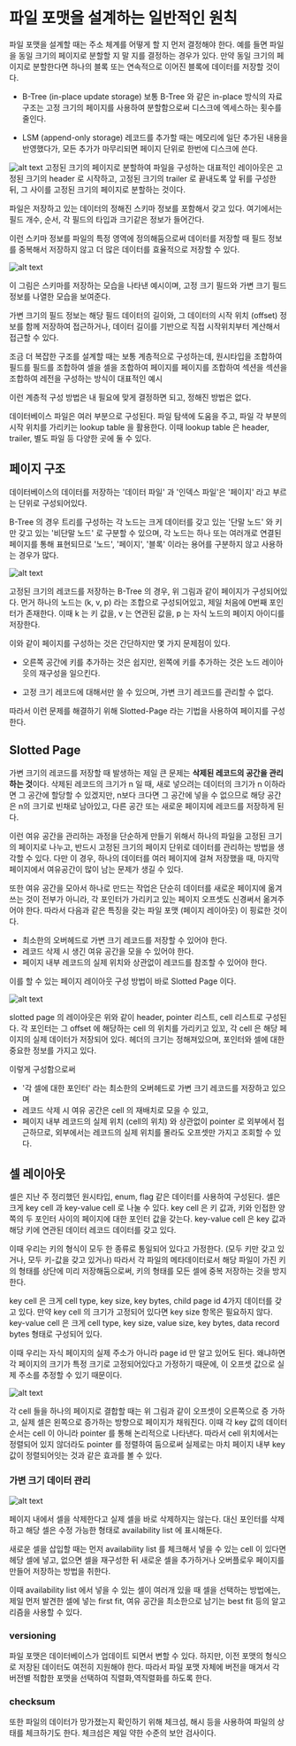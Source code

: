 # 파일 포맷을 설계하는 일반적인 원칙

파일 포맷을 설계할 때는 주소 체계를 어떻게 할 지 먼저 결정해야 한다.
예를 들면 파일을 동일 크기의 페이지로 분할할 지 말 지를 결정하는 경우가 있다.
만약 동일 크기의 페이지로 분할한다면 하나의 블록 또는 연속적으로 이어진 블록에 데이터를 저장할 것이다.

- B-Tree (in-place update storage)
보통 B-Tree 와 같은 in-place 방식의 자료구조는 고정 크기의 페이지를 사용하여 분할함으로써 디스크에 엑세스하는 횟수를 줄인다.

- LSM (append-only storage)
레코드를 추가할 때는 메모리에 일단 추가된 내용을 반영했다가, 모든 추가가 마무리되면 페이지 단위로 한번에 디스크에 쓴다.

![alt text](image.png)
고정된 크기의 페이지로 분할하여 파일을 구성하는 대표적인 레이아웃은 고정된 크기의 header 로 시작하고, 고정된 크기의 trailer 로 끝내도록 앞 뒤를 구성한 뒤, 그 사이를 고정된 크기의 페이지로 분할하는 것이다.

파일은 저장하고 있는 데이터의 정해진 스키마 정보를 포함해서 갖고 있다.
여기에서는 필드 개수, 순서, 각 필드의 타입과 크기같은 정보가 들어간다.

이런 스키마 정보를 파일의 특정 영역에 정의해둠으로써 데이터를 저장할 때 필드 정보를 중복해서 저장하지 않고 더 많은 데이터를 효율적으로 저장할 수 있다.

![alt text](image-1.png)

이 그림은 스키마를 저장하는 모습을 나타낸 예시이며, 고정 크기 필드와 가변 크기 필드 정보를 나열한 모습을 보여준다.

가변 크기의 필드 정보는 해당 필드 데이터의 길이와, 그 데이터의 시작 위치 (offset) 정보를 함께 저장하여 접근하거나, 데이터 길이를 기반으로 직접 시작위치부터 계산해서 접근할 수 있다.

조금 더 복잡한 구조를 설계할 때는 보통 계층적으로 구성하는데,
원시타입을 조합하여 필드를
필드를 조합하여 셀을
셀을 조합하여 페이지를
페이지를 조합하여 섹션을
섹션을 조합하여 레전을 구성하는 방식이 대표적인 예시

이런 계층적 구성 방법은 내 필요에 맞게 결정하면 되고, 정해진 방법은 없다.

데이터베이스 파일은 여러 부분으로 구성된다.
파일 탐색에 도움을 주고, 파일 각 부분의 시작 위치를 가리키는 lookup table 을 활용한다.
이때 lookup table 은 header, trailer, 별도 파일 등 다양한 곳에 둘 수 있다.

## 페이지 구조
데이터베이스의 데이터를 저장하는 '데이터 파일' 과 '인덱스 파일'은 '페이지' 라고 부르는 단위로 구성되어있다.

B-Tree 의 경우 트리를 구성하는 각 노드는 크게 데이터를 갖고 있는 '단말 노드' 와 키만 갖고 있는 '비단말 노드' 로 구분할 수 있으며, 각 노드는 하나 또는 여러개로 연결된 페이지를 통해 표현되므로 '노드', '페이지', '블록' 이라는 용어를 구분하지 않고 사용하는 경우가 많다.

![alt text](image-2.png)

고정된 크기의 레코드를 저장하는 B-Tree 의 경우, 위 그림과 같이 페이지가 구성되어있다.
먼거 하나의 노드는 (k, v, p) 라는 조합으로 구성되어있고, 제일 처음에 0번째 포인터가 존재한다.
이때 k 는 키 값을, v 는 연관된 값을, p 는 자식 노드의 페이지 아이디를 저장한다.

이와 같이 페이지를 구성하는 것은 간단하지만 몇 가지 문제점이 있다.

- 오른쪽 공간에 키를 추가하는 것은 쉽지만, 왼쪽에 키를 추가하는 것은 노드 레이아웃의 재구성을 일으킨다.

- 고정 크기 레코드에 대해서만 쓸 수 있으며, 가변 크기 레코드를 관리할 수 없다.

따라서 이런 문제를 해결하기 위해 Slotted-Page 라는 기법을 사용하여 페이지를 구성한다.

## Slotted Page
가변 크기의 레코드를 저장할 때 발생하는 제일 큰 문제는 **삭제된 레코드의 공간을 관리하는 것**이다.
삭제된 레코드의 크기가 n 일 때, 새로 넣으려는 데이터의 크기가 n 이하라면 그 공간에 할당할 수 있겠지만, n보다 크다면 그 공간에 넣을 수 없으므로 해당 공간은 n의 크기로 빈채로 남아있고, 다른 공간 또는 새로운 페이지에 레코드를 저장하게 된다.

이런 여유 공간을 관리하는 과정을 단순하게 만들기 위해서 하나의 파일을 고정된 크기의 페이지로 나누고, 반드시 고정된 크기의 페이지 단위로 데이터를 관리하는 방법을 생각할 수 있다.
다만 이 경우, 하나의 데이터를 여러 페이지에 걸쳐 저장했을 때, 마지막 페이지에서 여유공간이 많이 남는 문제가 생길 수 있다.

또한 여유 공간을 모아서 하나로 만드는 작업은 단순히 데이터를 새로운 페이지에 옮겨 쓰는 것이 전부가 아니라, 각 포인터가 가리키고 있는 페이지 오프셋도 신경써서 옮겨주어야 한다.
따라서 다음과 같은 특징을 갖는 파일 포맷 (페이지 레이아웃) 이 핑료한 것이다.

- 최소한의 오버헤드로 가변 크기 레코드를 저장할 수 있어야 한다.
- 레코드 삭제 시 생긴 여유 공간을 모을 수 있어야 한다.
- 페이지 내부 레코드의 실제 위치와 상관없이 레코드를 참조할 수 있어야 한다.

이를 할 수 있는 페이지 레이아웃 구성 방법이 바로 Slotted Page 이다.

![alt text](image-3.png)

slotted page 의 레이아웃은 위와 같이 header, pointer 리스트, cell 리스트로 구성된다.
각 포인터는 그 offset 에 해당하는 cell 의 위치를 가리키고 있꼬, 각 cell 은 해당 페이지의 실제 데이터가 저장되어 있다.
헤더의 크기는 정해져있으며, 포인터와 셀에 대한 중요한 정보를 가지고 있다.

이렇게 구성함으로써

- '각 셀에 대한 포인터' 라는 최소한의 오버헤드로 가변 크기 레코드를 저장하고 있으며
- 레코드 삭제 시 여유 공간은 cell 의 재배치로 모을 수 있고,
- 페이지 내부 레코드의 실제 위치 (cell의 위치) 와 상관없이 pointer 로 외부에서 접근하므로, 외부에서는 레코드의 실제 위치를 몰라도 오프셋만 가지고 조회할 수 있다.

## 셀 레이아웃
셀은 지난 주 정리했던 원시타입, enum, flag 같은 데이터를 사용하여 구성된다.
셀은 크게 key cell 과 key-value cell 로 나눌 수 있다.
key cell 은 키 값과, 키와 인접한 양쪽의 두 포인터 사이의 페이지에 대한 포인터 값을 갖는다.
key-value cell 은 key 값과 해당 키에 연관된 데이터 레코드 데이터를 갖고 있다.

이때 우리는 키의 형식이 모두 한 종류로 통일되어 있다고 가정한다.
(모두 키만 갖고 있거나, 모두 키-값을 갖고 있거나)
따라서 각 파일의 메타데이터로서 해당 파일이 가진 키의 형태를 상단에 미리 저장해둠으로써, 키의 형태를 모든 셀에 중복 저장하는 것을 방지한다.

key cell 은 크게 cell type, key size, key bytes, child page id 4가지 데이터를 갖고 있다.
만약 key cell 의 크기가 고정되어 있다면 key size 항목은 필요하지 않다.
key-value cell 은 크게 cell type, key size, value size, key bytes, data record bytes 형태로 구성되어 있다.

이때 우리는 자식 페이지의 실제 주소가 아니라 page id 만 알고 있어도 된다.
왜냐하면 각 페이지의 크기가 특정 크기로 고정되어있다고 가정하기 때문에, 이 오프셋 값으로 실제 주소를 추정할 수 있기 때문이다.

![alt text](image-4.png)

각 cell 들을 하나의 페이지로 결합할 때는 위 그림과 같이 오프셋이 오른쪽으로 증 가하고, 실제 셀은 왼쪽으로 증가하는 방향으로 페이지가 채워진다.
이때 각 key 값의 데이터 순서는 cell 이 아니라 pointer 를 통해 논리적으로 나타낸다.
따라서 cell 위치에서는 정렬되어 있지 않더라도 pointer 를 정렬하여 둠으로써 실제로는 마치 페이지 내부 key 값이 정렬되어잇는 것과 같은 효과를  볼 수 있다.

### 가변 크기 데이터 관리
![alt text](image-5.png)

페이지 내에서 셀을 삭제한다고 실제 셀을 바로 삭제하지는 않는다.
대신 포인터를 삭제하고 해당 셀은 수정 가능한 형태로 availability list 에 표시해둔다.

새로운 셀을 삽입할 때는 먼저 availability list 를 체크해서 넣을 수 있는 cell 이 있다면 헤당 셀에 넣고, 없으면 셀을 재구성한 뒤 새로운 셀을 추가하거나 오버플로우 페이지를 만들어 저장하는 방법을 취한다.

이때 availability list 에서 넣을 수 있는 셀이 여러개 있을 때 셀을 선택하는 방법에는, 제일 먼저 발견한 셀에 넣는 first fit, 여유 공간을 최소한으로 남기는 best fit 등의 알고리즘을 사용할 수 있다.


### versioning
파일 포맷은 데이터베이스가 업데이트 되면서 변할 수 있다.
하지만, 이전 포맷의 형식으로 저장된 데이터도 여전히 지원해야 한다.
따라서 파일 포맷 자체에 버전을 매겨서 각 버전별 적합한 포맷을 선택하여 직렬화,역직렬화를 하도록 한다.

### checksum
또한 파일의 데이터가 망가졌는지 확인하기 위해 체크섬, 해시 등을 사용하여 파일의 상태를 체크하기도 한다.
체크섬은 제일 약한 수준의 보안 검사이다.